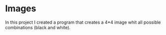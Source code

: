 # Images
In this project I created a program that creates a 4*4 image whit all possible combinations (black and white). 
